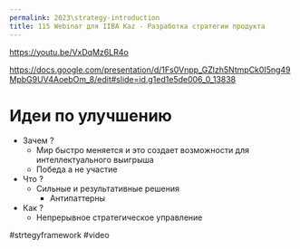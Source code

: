 ```yaml
---
permalink: 2023\strategy-introduction
title: 115 Webinar для IIBA Kaz - Разработка стратегии продукта
---
```


https://youtu.be/VxDqMz6LR4o

https://docs.google.com/presentation/d/1Fs0Vnpp_GZlzh5NtmpCk0I5ng49MpbG9UV4AoebOm_8/edit#slide=id.g1ed1e5de006_0_13838

# Идеи по улучшению

* Зачем ? 
  * Мир быстро меняется и это создает возможности для интеллектуального выигрыша
  * Победа а не участие 
* Что ? 
  * Сильные и результативные решения 
    * Антипаттерны
* Как ? 
  * Непрерывное стратегическое управление

\#strtegyframework #video
